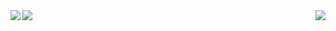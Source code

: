 <img align="left" src="https://github-readme-stats.vercel.app/api?username=thma&count_private=true&show_icons=true&theme=smaterial" />

<img align="right" src="https://github-readme-stats.vercel.app/api/top-langs/?username=thma&layout=compact&theme=material&hide=javascript,html,python,jupyter notebook"/>

<a href="https://thma.github.io/">
  <img align="left" src="https://github-readme-stats.vercel.app/api/pin/?username=thma&repo=thma.github.io&theme=material" />
</a>




